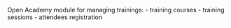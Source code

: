  Open Academy module for managing trainings:
            - training courses
            - training sessions
            - attendees registration

